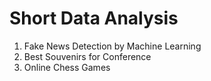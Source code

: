 # Short Data Analysis 
1. Fake News Detection by Machine Learning 
2. Best Souvenirs for Conference 
3. Online Chess Games 
